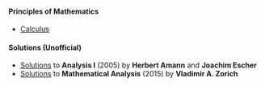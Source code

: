 #### Principles of Mathematics

* [Calculus](/calculus/calculus.html) 



#### Solutions (Unofficial)

* [Solutions](/ae-analysis/ae-analysis-solutions.html) to **Analysis I** (2005) by **Herbert Amann** and **Joachim Escher**
* [Solutions](/vaz-ma/vaz-ma-solutions.html) to **Mathematical Analysis** (2015) by **Vladimir A. Zorich**


